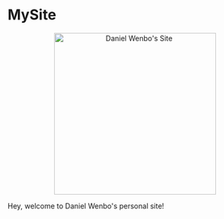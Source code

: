 # MySite

<p align="center">
  <a href="https://mendax1234.github.io">
    <img src="https://raw.githubusercontent.com/mendax1234/mendax1234.github.io/main/.github/assets/logo.svg" width="320" alt="Daniel Wenbo's Site">
  </a>
</p>


Hey, welcome to Daniel Wenbo's personal site!